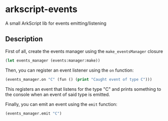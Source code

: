 # arkscript-events
A small ArkScript lib for events emitting/listening

## Description
First of all, create the events manager using the `make_eventsManager` closure
```lisp
(let events_manager (events:manager:make))
```

Then, you can register an event listener using the `on` function:
```lisp
(events_manager.on "C" (fun () (print "Caught event of type C")))
```
This registers an event that listens for the type "C" and prints something to the console when an event of said type is emitted.

Finally, you can emit an event using the `emit` function:
```lisp
(events_manager.emit "C")
```